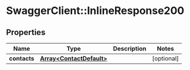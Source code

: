 # SwaggerClient::InlineResponse200

## Properties
Name | Type | Description | Notes
------------ | ------------- | ------------- | -------------
**contacts** | [**Array&lt;ContactDefault&gt;**](ContactDefault.md) |  | [optional] 


